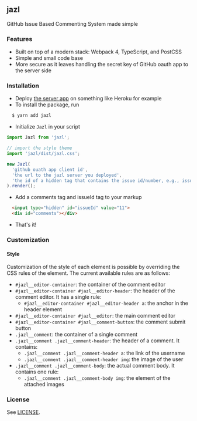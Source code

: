jazl
---

GitHub Issue Based Commenting System made simple

### Features

- Built on top of a modern stack: Webpack 4, TypeScript, and PostCSS
- Simple and small code base
- More secure as it leaves handling the secret key of GitHub oauth app to the server side

### Installation

- Deploy [the server app](https://github.com/aonemd/jazl-server) on something like Heroku for example
- To install the package, run
```sh
  $ yarn add jazl
```

- Initialize `Jazl` in your script

```javascript
import Jazl from 'jazl';

// import the style theme
import 'jazl/dist/jazl.css';

new Jazl(
  'github ouath app client id',
  'the url to the jazl server you deployed',
  'the id of a hidden tag that contains the issue id/number, e.g., issueId'
).render();
  ```
- Add a comments tag and issueId tag to your markup

```html
  <input type="hidden" id="issueId" value="11">
  <div id="comments"></div>
```
- That's it!

### Customization

#### Style

Customization of the style of each element is possible by overriding the CSS
rules of the element. The current available rules are as follows:

- `#jazl__editor-container`: the container of the comment editor
- `#jazl__editor-container #jazl__editor-header`: the header of the comment editor. It has a single rule:
  * `#jazl__editor-container #jazl__editor-header a`: the anchor in the header element
- `#jazl__editor-container #jazl__editor`: the main comment editor
- `#jazl__editor-container #jazl__comment-button`: the comment submit button
- `.jazl__comment`: the container of a single comment
- `.jazl__comment .jazl__comment-header`: the header of a comment. It contains:
  * `.jazl__comment .jazl__comment-header a`: the link of the username
  * `.jazl__comment .jazl__comment-header img`: the image of the user
- `.jazl__comment .jazl__comment-body`: the actual comment body. It contains one rule:
  * `.jazl__comment .jazl__comment-body img`: the element of the attached images

### License

See [LICENSE](https://github.com/aonemd/jazl/blob/master/LICENSE).
